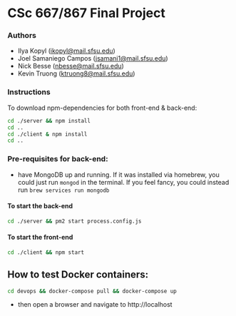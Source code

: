 # CSc 667/867 Final Project

### Authors
* Ilya Kopyl (ikopyl@mail.sfsu.edu)
* Joel Samaniego Campos (jsamani1@mail.sfsu.edu)
* Nick Besse (nbesse@mail.sfsu.edu)
* Kevin Truong (ktruong8@mail.sfsu.edu)

### Instructions

To download npm-dependencies for both front-end & back-end:

```bash
cd ./server && npm install
cd ..
cd ./client & npm install
cd ..
```

### Pre-requisites for back-end:

* have MongoDB up and running. If it was installed via homebrew, you could just run `mongod` in the terminal. If you feel fancy, you could instead run `brew services run mongodb`


#### To start the back-end

```bash
cd ./server && pm2 start process.config.js
```

#### To start the front-end

```bash
cd ./client && npm start
```

## How to test Docker containers:
```bash
cd devops && docker-compose pull && docker-compose up
```
- then open a browser and navigate to http://localhost
